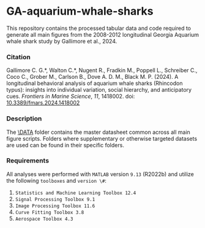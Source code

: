 # GA-aquarium-whale-sharks

This repository contains the processed tabular data and code required to generate all main figures from the 2008-2012 longitudinal Georgia Aquarium whale shark study by Gallimore et al., 2024. 

### Citation

Gallimore C. G.\*, Walton C.\*, Nugent R., Fradkin M., Poppell L., Schreiber C., Coco C., Grober M., Carlson B., Dove A. D. M., Black M. P. (2024). A longitudinal behavioral analysis of aquarium whale sharks (Rhincodon typus): insights into individual variation, social hierarchy, and anticipatory cues. *Frontiers in Marine Science*, *11*, 1418002. doi: [10.3389/fmars.2024.1418002](https://doi.org/10.3389/fmars.2024.1418002)

### Description

The [\DATA](https://github.com/cgallimore25/GA-aquarium-whale-sharks/tree/main/DATA) folder contains the master datasheet common across all main figure scripts. Folders where supplementary or otherwise targeted datasets are used can be found in their specific folders.

### Requirements

All analyses were performed with `MATLAB` version `9.13` (R2022b) and utilize the following `toolboxes` and `version \#`:
1. `Statistics and Machine Learning Toolbox 12.4`
2. `Signal Processing Toolbox 9.1`
3. `Image Processing Toolbox 11.6`
4. `Curve Fitting Toolbox 3.8`
5. `Aerospace Toolbox 4.3`

